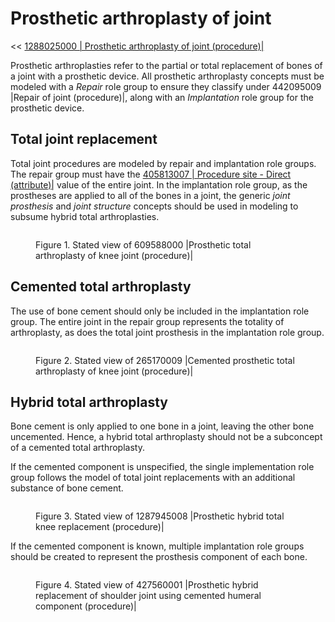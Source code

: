 # Prosthetic arthroplasty of joint

<< [1288025000 | Prosthetic arthroplasty of joint (procedure)|](http://snomed.info/id/1288025000)

Prosthetic arthroplasties refer to the partial or total replacement of bones of a joint with a prosthetic device. All prosthetic arthroplasty concepts must be modeled with a _Repair_ role group to ensure they classify under 442095009 |Repair of joint (procedure)|, along with an _Implantation_ role group for the prosthetic device.

## Total joint replacement

Total joint procedures are modeled by repair and implantation role groups. The repair group must have the [405813007 | Procedure site - Direct (attribute)|](http://snomed.info/id/405813007) value of the entire joint. In the implantation role group, as the prostheses are applied to all of the bones in a joint, the generic _joint prosthesis_ and _joint structure_ concepts should be used in modeling to subsume hybrid total arthroplasties.

<figure><img src="../../../procedure/images/232391031.png" alt=""><figcaption><p>Figure 1. Stated view of 609588000 |Prosthetic total arthroplasty of knee joint (procedure)|</p></figcaption></figure>

## Cemented total arthroplasty

The use of bone cement should only be included in the implantation role group. The entire joint in the repair group represents the totality of arthroplasty, as does the total joint prosthesis in the implantation role group.

<figure><img src="../../../procedure/images/232391030.png" alt=""><figcaption><p>Figure 2. Stated view of 265170009 |Cemented prosthetic total arthroplasty of knee joint (procedure)|</p></figcaption></figure>

## Hybrid total arthroplasty

Bone cement is only applied to one bone in a joint, leaving the other bone uncemented. Hence, a hybrid total arthroplasty should not be a subconcept of a cemented total arthroplasty.

If the cemented component is unspecified, the single implementation role group follows the model of total joint replacements with an additional substance of bone cement.

<figure><img src="../../../procedure/images/232391029.png" alt=""><figcaption><p>Figure 3. Stated view of 1287945008 |Prosthetic hybrid total knee replacement (procedure)|</p></figcaption></figure>

If the cemented component is known, multiple implantation role groups should be created to represent the prosthesis component of each bone.

<figure><img src="../../../procedure/images/232391028.png" alt=""><figcaption><p>Figure 4. Stated view of 427560001 |Prosthetic hybrid replacement of shoulder joint using cemented humeral component (procedure)|</p></figcaption></figure>

